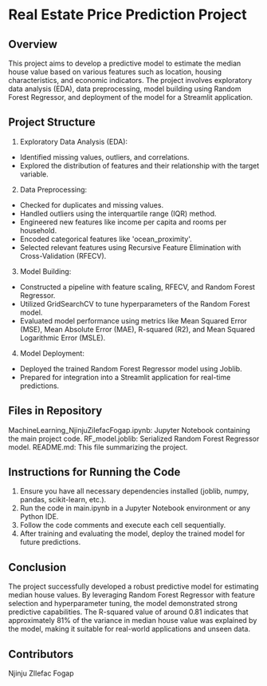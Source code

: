 # Real Estate Price Prediction Project

## Overview
This project aims to develop a predictive model to estimate the median house value based on various features such as location, housing characteristics, and economic indicators. The project involves exploratory data analysis (EDA), data preprocessing, model building using Random Forest Regressor, and deployment of the model for a Streamlit application.

## Project Structure
1. Exploratory Data Analysis (EDA):
  - Identified missing values, outliers, and correlations.
  - Explored the distribution of features and their relationship with the target variable.

2. Data Preprocessing:
  - Checked for duplicates and missing values.
  - Handled outliers using the interquartile range (IQR) method.
  - Engineered new features like income per capita and rooms per household.
  - Encoded categorical features like 'ocean_proximity'.
  - Selected relevant features using Recursive Feature Elimination with Cross-Validation (RFECV).
    
3. Model Building:
  - Constructed a pipeline with feature scaling, RFECV, and Random Forest Regressor.
  - Utilized GridSearchCV to tune hyperparameters of the Random Forest model.
  - Evaluated model performance using metrics like Mean Squared Error (MSE), Mean Absolute Error (MAE), R-squared (R2), and Mean Squared Logarithmic Error (MSLE).
    
4. Model Deployment:
  - Deployed the trained Random Forest Regressor model using Joblib.
  - Prepared for integration into a Streamlit application for real-time predictions.

## Files in Repository
MachineLearning_NjinjuZilefacFogap.ipynb: Jupyter Notebook containing the main project code.
RF_model.joblib: Serialized Random Forest Regressor model.
README.md: This file summarizing the project.

## Instructions for Running the Code
1. Ensure you have all necessary dependencies installed (joblib, numpy, pandas, scikit-learn, etc.).
2. Run the code in main.ipynb in a Jupyter Notebook environment or any Python IDE.
3. Follow the code comments and execute each cell sequentially.
4. After training and evaluating the model, deploy the trained model for future predictions.

## Conclusion

The project successfully developed a robust predictive model for estimating median house values. By leveraging Random Forest Regressor with feature selection and hyperparameter tuning, the model demonstrated strong predictive capabilities. The R-squared value of around 0.81 indicates that approximately 81% of the variance in median house value was explained by the model, making it suitable for real-world applications and unseen data.

## Contributors
Njinju ZIlefac Fogap
